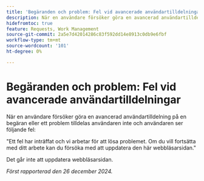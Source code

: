 ```yaml
---
title: 'Begäranden och problem: Fel vid avancerade användartilldelningar'
description: När en användare försöker göra en avancerad användartilldelning på en begäran eller ett problem, tilldelas användaren inte och användaren får ett felmeddelande.
hidefromtoc: true
feature: Requests, Work Management
source-git-commit: 2a5e7d42014286c83f592dd14e8913c0db9e6fbf
workflow-type: tm+mt
source-wordcount: '101'
ht-degree: 0%

---
```



# Begäranden och problem: Fel vid avancerade användartilldelningar

När en användare försöker göra en avancerad användartilldelning på en begäran eller ett problem tilldelas användaren inte och användaren ser följande fel:

&quot;Ett fel har inträffat och vi arbetar för att lösa problemet. Om du vill fortsätta med ditt arbete kan du försöka med att uppdatera den här webbläsarsidan.&quot;

Det går inte att uppdatera webbläsarsidan.

_Först rapporterad den 26 december 2024._
